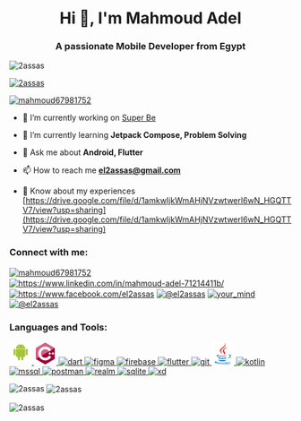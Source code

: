 <h1 align="center">Hi 👋, I'm Mahmoud Adel</h1>
<h3 align="center">A passionate Mobile Developer from Egypt</h3>

<p align="left"> <img src="https://komarev.com/ghpvc/?username=2assas&label=Profile%20views&color=0e75b6&style=flat" alt="2assas" /> </p>

<p align="left"> <a href="https://github.com/ryo-ma/github-profile-trophy"><img src="https://github-profile-trophy.vercel.app/?username=2assas" alt="2assas" /></a> </p>

<p align="left"> <a href="https://twitter.com/mahmoud67981752" target="blank"><img src="https://img.shields.io/twitter/follow/mahmoud67981752?logo=twitter&style=for-the-badge" alt="mahmoud67981752" /></a> </p>

- 🔭 I’m currently working on [Super Be](https://play.google.com/store/apps/details?id=com.superbekala.android.userapp&hl=ar&gl=US)

- 🌱 I’m currently learning **Jetpack Compose, Problem Solving**

- 💬 Ask me about **Android, Flutter**

- 📫 How to reach me **el2assas@gmail.com**

- 📄 Know about my experiences [https://drive.google.com/file/d/1amkwIjkWmAHjNVzwtwerl6wN_HGQTTV7/view?usp=sharing](https://drive.google.com/file/d/1amkwIjkWmAHjNVzwtwerl6wN_HGQTTV7/view?usp=sharing)

<h3 align="left">Connect with me:</h3>
<p align="left">
<a href="https://twitter.com/mahmoud67981752" target="blank"><img align="center" src="https://raw.githubusercontent.com/rahuldkjain/github-profile-readme-generator/master/src/images/icons/Social/twitter.svg" alt="mahmoud67981752" height="30" width="40" /></a>
<a href="https://linkedin.com/in/https://www.linkedin.com/in/mahmoud-adel-71214411b/" target="blank"><img align="center" src="https://raw.githubusercontent.com/rahuldkjain/github-profile-readme-generator/master/src/images/icons/Social/linked-in-alt.svg" alt="https://www.linkedin.com/in/mahmoud-adel-71214411b/" height="30" width="40" /></a>
<a href="https://fb.com/https://www.facebook.com/el2assas" target="blank"><img align="center" src="https://raw.githubusercontent.com/rahuldkjain/github-profile-readme-generator/master/src/images/icons/Social/facebook.svg" alt="https://www.facebook.com/el2assas" height="30" width="40" /></a>
<a href="https://www.hackerrank.com/@el2assas" target="blank"><img align="center" src="https://raw.githubusercontent.com/rahuldkjain/github-profile-readme-generator/master/src/images/icons/Social/hackerrank.svg" alt="@el2assas" height="30" width="40" /></a>
<a href="https://www.leetcode.com/your_mind" target="blank"><img align="center" src="https://raw.githubusercontent.com/rahuldkjain/github-profile-readme-generator/master/src/images/icons/Social/leet-code.svg" alt="your_mind" height="30" width="40" /></a>
<a href="https://www.hackerearth.com/@el2assas" target="blank"><img align="center" src="https://raw.githubusercontent.com/rahuldkjain/github-profile-readme-generator/master/src/images/icons/Social/hackerearth.svg" alt="@el2assas" height="30" width="40" /></a>
</p>

<h3 align="left">Languages and Tools:</h3>
<p align="left"> <a href="https://developer.android.com" target="_blank" rel="noreferrer"> <img src="https://raw.githubusercontent.com/devicons/devicon/master/icons/android/android-original-wordmark.svg" alt="android" width="40" height="40"/> </a> <a href="https://www.w3schools.com/cpp/" target="_blank" rel="noreferrer"> <img src="https://raw.githubusercontent.com/devicons/devicon/master/icons/cplusplus/cplusplus-original.svg" alt="cplusplus" width="40" height="40"/> </a> <a href="https://dart.dev" target="_blank" rel="noreferrer"> <img src="https://www.vectorlogo.zone/logos/dartlang/dartlang-icon.svg" alt="dart" width="40" height="40"/> </a> <a href="https://www.figma.com/" target="_blank" rel="noreferrer"> <img src="https://www.vectorlogo.zone/logos/figma/figma-icon.svg" alt="figma" width="40" height="40"/> </a> <a href="https://firebase.google.com/" target="_blank" rel="noreferrer"> <img src="https://www.vectorlogo.zone/logos/firebase/firebase-icon.svg" alt="firebase" width="40" height="40"/> </a> <a href="https://flutter.dev" target="_blank" rel="noreferrer"> <img src="https://www.vectorlogo.zone/logos/flutterio/flutterio-icon.svg" alt="flutter" width="40" height="40"/> </a> <a href="https://git-scm.com/" target="_blank" rel="noreferrer"> <img src="https://www.vectorlogo.zone/logos/git-scm/git-scm-icon.svg" alt="git" width="40" height="40"/> </a> <a href="https://www.java.com" target="_blank" rel="noreferrer"> <img src="https://raw.githubusercontent.com/devicons/devicon/master/icons/java/java-original.svg" alt="java" width="40" height="40"/> </a> <a href="https://kotlinlang.org" target="_blank" rel="noreferrer"> <img src="https://www.vectorlogo.zone/logos/kotlinlang/kotlinlang-icon.svg" alt="kotlin" width="40" height="40"/> </a> <a href="https://www.microsoft.com/en-us/sql-server" target="_blank" rel="noreferrer"> <img src="https://www.svgrepo.com/show/303229/microsoft-sql-server-logo.svg" alt="mssql" width="40" height="40"/> </a> <a href="https://postman.com" target="_blank" rel="noreferrer"> <img src="https://www.vectorlogo.zone/logos/getpostman/getpostman-icon.svg" alt="postman" width="40" height="40"/> </a> <a href="https://realm.io/" target="_blank" rel="noreferrer"> <img src="https://raw.githubusercontent.com/bestofjs/bestofjs-webui/8665e8c267a0215f3159df28b33c365198101df5/public/logos/realm.svg" alt="realm" width="40" height="40"/> </a> <a href="https://www.sqlite.org/" target="_blank" rel="noreferrer"> <img src="https://www.vectorlogo.zone/logos/sqlite/sqlite-icon.svg" alt="sqlite" width="40" height="40"/> </a> <a href="https://www.adobe.com/products/xd.html" target="_blank" rel="noreferrer"> <img src="https://cdn.worldvectorlogo.com/logos/adobe-xd.svg" alt="xd" width="40" height="40"/> </a> </p>

<p><img align="left" src="https://github-readme-stats.vercel.app/api/top-langs?username=2assas&show_icons=true&locale=en&layout=compact" alt="2assas" /></p>

<p>&nbsp;<img align="center" src="https://github-readme-stats.vercel.app/api?username=2assas&show_icons=true&locale=en" alt="2assas" /></p>

<p><img align="center" src="https://github-readme-streak-stats.herokuapp.com/?user=2assas&" alt="2assas" /></p>
